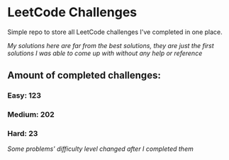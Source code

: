 
# LeetCode Challenges

Simple repo to store all LeetCode challenges I've completed in one place.

<i>My solutions here are far from the best solutions, they are just the first solutions I was able to come up with without any help or reference</i>

## Amount of completed challenges:

### Easy: 123

### Medium: 202

### Hard: 23

<i>Some problems' difficulty level changed after I completed them</i>
